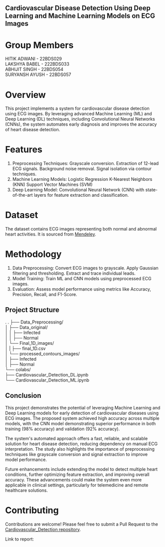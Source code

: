 ## Cardiovascular Disease Detection Using Deep Learning and Machine Learning Models on ECG Images
# Group Members
HITIK ADWANI - 22BDS029  
LAKSHYA BABEL - 222BDS033  
ABHIJIT SINGH - 22BDS054  
SURYANSH AYUSH - 22BDS057

# Overview
This project implements a system for cardiovascular disease detection using ECG images. By leveraging advanced Machine Learning (ML) and Deep Learning (DL) techniques, including Convolutional Neural Networks (CNNs), the system automates early diagnosis and improves the accuracy of heart disease detection.
# Features

1. Preprocessing Techniques:
    Grayscale conversion.
    Extraction of 12-lead ECG signals.
    Background noise removal.
    Signal isolation via contour techniques.
2. Machine Learning Models:
    Logistic Regression
    K-Nearest Neighbors (KNN)
    Support Vector Machines (SVM)
3. Deep Learning Model:
    Convolutional Neural Network (CNN) with state-of-the-art      layers for feature extraction and classification.

# Dataset

The dataset contains ECG images representing both normal and abnormal heart activities. It is sourced from [Mendeley](https://data.mendeley.com/datasets/gwbz3fsgp8/2).

# Methodology
1. Data Preprocessing:
Convert ECG images to grayscale.
Apply Gaussian filtering and thresholding.
Extract and trace individual leads.
2. Model Training:
Train ML and CNN models using preprocessed ECG images.
3. Evaluation:
Assess model performance using metrics like Accuracy, Precision, Recall, and F1-Score.

## Project Structure
.
.
├── Data_Preprocessing/  
│   ├── Data_original/  
│   │   ├── Infected  
│   │   ├── Normal  
│   └── Final_1D_images/  
│   |   ├── final_1D.csv  
│   └── processed_contours_images/  
│       ├── Infected  
│       ├── Normal  
└── colabs/  
    ├── Cardiovascular_Detection_DL.ipynb  
    └── Cardiovascular_Detection_ML.ipynb  

## Conclusion

This project demonstrates the potential of leveraging Machine Learning and Deep Learning models for early detection of cardiovascular diseases using ECG images. The proposed system achieved high accuracy across multiple models, with the CNN model demonstrating superior performance in both training (98% accuracy) and validation (92% accuracy). 

The system's automated approach offers a fast, reliable, and scalable solution for heart disease detection, reducing dependency on manual ECG interpretation. The study also highlights the importance of preprocessing techniques like grayscale conversion and signal extraction to improve model performance.

Future enhancements include extending the model to detect multiple heart conditions, further optimizing feature extraction, and improving overall accuracy. These advancements could make the system even more applicable in clinical settings, particularly for telemedicine and remote healthcare solutions.



# Contributing

Contributions are welcome! Please feel free to submit a Pull Request to the [Cardiovascular_Detection repository](https://github.com/hitikadwani/CardioVascular_Detection.git).

Link to report:  

